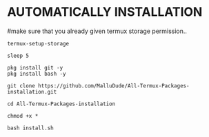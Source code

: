 
# AUTOMATICALLY INSTALLATION
#make sure that you already given termux storage permission..

```
termux-setup-storage

sleep 5

pkg install git -y
pkg install bash -y

git clone https://github.com/MalluDude/All-Termux-Packages-installation.git

cd All-Termux-Packages-installation 

chmod +x *

bash install.sh
```
